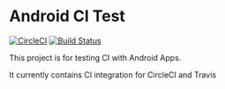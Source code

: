 Android CI Test
=====
[![CircleCI](https://circleci.com/gh/propcom/android_ci_test.svg?style=shield&circle-token=4ea6cafca05f9537cada50c54d6f80555930bbac)](https://circleci.com/gh/propcom/android_ci_test) [![Build Status](https://travis-ci.org/propcom/android_ci_test.svg?branch=master)](https://travis-ci.org/propcom/android_ci_test)

This project is for testing CI with Android Apps. 

It currently contains CI integration for CircleCI and Travis